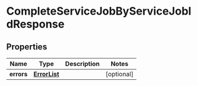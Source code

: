 # CompleteServiceJobByServiceJobIdResponse

## Properties
Name | Type | Description | Notes
------------ | ------------- | ------------- | -------------
**errors** | [**ErrorList**](ErrorList.md) |  |  [optional]
